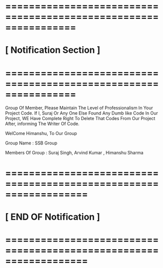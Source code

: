 # ================================================================ #
#                   [ Notification Section ]                       #
# ================================================================ #

Group Of Member, Please Maintain The Level of Professionalism In Your
Project Code.
If I, Suraj Or Any One Else Found Any Dumb like Code In Our Project,
WE Have Complete Right To Delete That Codes From Our Project After,
informing The Writer Of Code.


WelCome Himanshu, To Our Group


Group Name : SSB Group

Members Of Group : Suraj Singh, Arvind Kumar , Himanshu Sharma


# ================================================================== #
#                   [ END OF Notification ]                          #
# ================================================================== #

